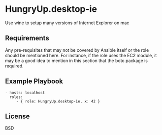 HungryUp.desktop-ie
=========

Use wine to setup many versions of Internet Explorer on mac

Requirements
------------

Any pre-requisites that may not be covered by Ansible itself or the role should be mentioned here. For instance, if the role uses the EC2 module, it may be a good idea to mention in this section that the boto package is required.


Example Playbook
----------------

    - hosts: localhost
      roles:
         - { role: HungryUp.desktop-ie, x: 42 }

License
-------

BSD